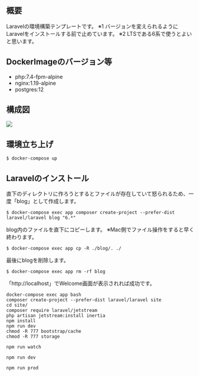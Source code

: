 ## 概要
Laravelの環境構築テンプレートです。
※1 バージョンを変えられるようにLaravelをインストールする前で止めています。
※2 LTSである6系で使うとよいと思います。

## DockerImageのバージョン等
- php:7.4-fpm-alpine
- nginx:1.19-alpine
- postgres:12

## 構成図
![](./.doc/images/structure.png)

## 環境立ち上げ
```
$ docker-compose up
```

## Laravelのインストール
直下のディレクトリに作ろうとするとファイルが存在していて怒られるため、一度「blog」として作成します。
```
$ docker-compose exec app composer create-project --prefer-dist laravel/laravel blog "6.*"
```

blog内のファイルを直下にコピーします。
※Mac側でファイル操作をすると早く終わります。
```
$ docker-compose exec app cp -R ./blog/. ./
```

最後にblogを削除します。
```
$ docker-compose exec app rm -rf blog
```

「http://localhost」でWelcome画面が表示されれば成功です。


```
docker-compose exec app bash
composer create-project --prefer-dist laravel/laravel site
cd site/
composer require laravel/jetstream
php artisan jetstream:install inertia
npm install
npm run dev
chmod -R 777 bootstrap/cache
chmod -R 777 storage

npm run watch

npm run dev

npm run prod
```
